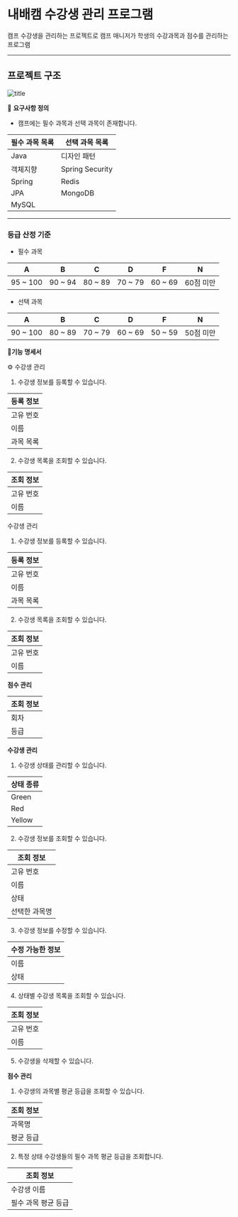 
 # 내배캠 수강생 관리 프로그램

캠프 수강생을 관리하는 프로젝트로 캠프 매니저가 학생의 수강과목과 점수를 관리하는 프로그램 
 





------------

 ## **프로젝트 구조**
![title](https://teamsparta.notion.site/image/https%3A%2F%2Fprod-files-secure.s3.us-west-2.amazonaws.com%2F83c75a39-3aba-4ba4-a792-7aefe4b07895%2F21a1b188-1ace-4090-bdc4-36a137632bcd%2FUntitled_diagram-2024-08-07-230712.png?table=block&id=b4c60ccd-dc30-4daa-968b-13bdab2e27df&spaceId=83c75a39-3aba-4ba4-a792-7aefe4b07895&width=2000&userId=&cache=v2)   

📖 **요구사항 정의**


- 캠프에는 필수 과목과 선택 과목이 존재합니다.

| 필수 과목 목록 | 선택 과목 목록 |
| --- | --- |
| Java |디자인 패턴 |
| 객체지향 |Spring Security |
| Spring |Redis |
| JPA |MongoDB |
| MySQL |



----------
 
   
 ### 등급 산정 기준
        
- 필수 과목

| A | B | C | D | F | N |
| --- | --- | --- | --- | --- | --- |
| 95 ~ 100 | 90 ~ 94 | 80 ~ 89 | 70 ~ 79 | 60 ~ 69 | 60점 미만 |
- 선택 과목

 | A | B | C | D | F | N |
 | --- | --- | --- | --- | --- | --- |
 | 90 ~ 100 | 80 ~ 89 | 70 ~ 79 | 60 ~ 69 | 50 ~ 59 | 50점 미만 |




 📖**기능 명세서**
</aside>

 
⚙ 수강생 관리


1. 수강생 정보를 등록할 수 있습니다.
    
    
 | 등록 정보 |
 | --- |
 | 고유 번호 |
 | 이름 |
 | 과목 목록 |

2. 수강생 목록을 조회할 수 있습니다.
    
| 조회 정보|
| --- |
| 고유 번호 |
| 이름 |



수강생 관리
    
1. 수강생 정보를 등록할 수 있습니다.

| 등록 정보 |
| --- |
| 고유 번호 |
| 이름 |
| 과목 목록 |

   2. 수강생 목록을 조회할 수 있습니다. 

 | 조회 정보 |
 | --- |
 | 고유 번호 |
 | 이름 |



  **점수 관리**
   




| 조회 정보 |
| --- |
| 회차 |
| 등급 |

 **수강생 관리**

1. 수강생 상태를 관리할 수 있습니다.

| 상태 종류 |
| --- |
| Green |
| Red |
| Yellow |

 2. 수강생 정보를 조회할 수 있습니다.

   | 조회 정보 |
   | --- |
   | 고유 번호 |
   | 이름 |
   | 상태 |
   | 선택한 과목명 |

  3. 수강생 정보를 수정할 수 있습니다.
        

    
| 수정 가능한 정보 |
| --- |
| 이름 |
| 상태 |

   4. 상태별 수강생 목록을 조회할 수 있습니다. 

 | 조회 정보 |
 | --- |
 | 고유 번호 |
 | 이름 |

  5. 수강생을 삭제할 수 있습니다.

        
   
 
**점수 관리**

   1. 수강생의 과목별 평균 등급을 조회할 수 있습니다.

   | 조회 정보 |
   | --- |
   | 과목명 |
   | 평균 등급 |

   2. 특정 상태 수강생들의 필수 과목 평균 등급을 조회합니다.

  | 조회 정보 |
  | --- |
  | 수강생 이름 |
  | 필수 과목 평균 등급 |
   
</aside>
